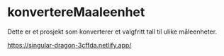 # konvertereMaaleenhet

Dette er et prosjekt som konverterer et valgfritt tall til ulike måleenheter. 

https://singular-dragon-3cffda.netlify.app/

